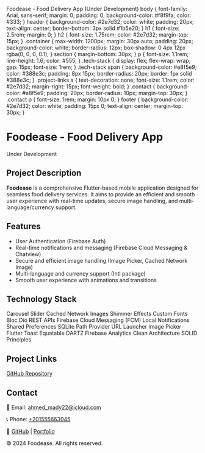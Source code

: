   Foodease - Food Delivery App (Under Development) body { font-family: Arial, sans-serif; margin: 0; padding: 0; background-color: #f8f9fa; color: #333; } header { background-color: #2e7d32; color: white; padding: 20px; text-align: center; border-bottom: 3px solid #1b5e20; } h1 { font-size: 2.5rem; margin: 0; } h2 { font-size: 1.75rem; color: #2e7d32; margin-top: 15px; } .container { max-width: 1200px; margin: 30px auto; padding: 20px; background-color: white; border-radius: 12px; box-shadow: 0 4px 12px rgba(0, 0, 0, 0.1); } section { margin-bottom: 30px; } p { font-size: 1.1rem; line-height: 1.6; color: #555; } .tech-stack { display: flex; flex-wrap: wrap; gap: 15px; font-size: 1rem; } .tech-stack span { background-color: #e8f5e9; color: #388e3c; padding: 8px 15px; border-radius: 20px; border: 1px solid #388e3c; } .project-links a { text-decoration: none; font-size: 1.1rem; color: #2e7d32; margin-right: 15px; font-weight: bold; } .contact { background-color: #e8f5e9; padding: 20px; border-radius: 10px; margin-top: 30px; } .contact p { font-size: 1rem; margin: 10px 0; } footer { background-color: #2e7d32; color: white; padding: 15px 0; text-align: center; margin-top: 30px; }

Foodease - Food Delivery App
============================

Under Development

Project Description
-------------------

**Foodease** is a comprehensive Flutter-based mobile application designed for seamless food delivery services. It aims to provide an efficient and smooth user experience with real-time updates, secure image handling, and multi-language/currency support.

Features
--------

*   User Authentication (Firebase Auth)
*   Real-time notifications and messaging (Firebase Cloud Messaging & Chatview)
*   Secure and efficient image handling (Image Picker, Cached Network Image)
*   Multi-language and currency support (Intl package)
*   Smooth user experience with animations and transitions

Technology Stack
----------------

Carousel Slider Cached Network Images Shimmer Effects Custom Fonts Bloc Dio REST APIs Firebase Cloud Messaging (FCM) Local Notifications Shared Preferences SQLite Path Provider URL Launcher Image Picker Flutter Toast Equatable DARTZ Firebase Analytics Clean Architecture SOLID Principles

Project Links
-------------

[GitHub Repository](https://github.com/ahmed-eid-faried/foodease)

Contact
-------

📧 Email: [ahmed\_mady22@icloud.com](mailto:ahmed_mady22@icloud.com)

📞 Phone: [+201555663045](tel:+201555663045)

🔗 [GitHub](https://github.com/ahmed-eid-faried) | [Portfolio](https://ahmed-eid-faried.github.io)

© 2024 Foodease. All rights reserved.

